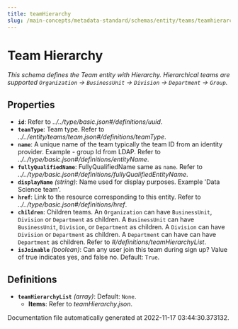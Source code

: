 ```yaml
---
title: teamHierarchy
slug: /main-concepts/metadata-standard/schemas/entity/teams/teamhierarchy
---
```


# Team Hierarchy

*This schema defines the Team entity with Hierarchy. Hierarchical teams are supported `Organization` -> `BusinessUnit` -> `Division` -> `Department` -> `Group`.*

## Properties

- **`id`**: Refer to *../../type/basic.json#/definitions/uuid*.
- **`teamType`**: Team type. Refer to *../../entity/teams/team.json#/definitions/teamType*.
- **`name`**: A unique name of the team typically the team ID from an identity provider. Example - group Id from LDAP. Refer to *../../type/basic.json#/definitions/entityName*.
- **`fullyQualifiedName`**: FullyQualifiedName same as `name`. Refer to *../../type/basic.json#/definitions/fullyQualifiedEntityName*.
- **`displayName`** *(string)*: Name used for display purposes. Example 'Data Science team'.
- **`href`**: Link to the resource corresponding to this entity. Refer to *../../type/basic.json#/definitions/href*.
- **`children`**: Children teams. An `Organization` can have `BusinessUnit`, `Division` or `Department` as children. A `BusinessUnit` can have `BusinessUnit`, `Division`, or `Department` as children. A `Division` can have `Division` or `Department` as children. A `Department` can have can have `Department` as children. Refer to *#/definitions/teamHierarchyList*.
- **`isJoinable`** *(boolean)*: Can any user join this team during sign up? Value of true indicates yes, and false no. Default: `True`.
## Definitions

- **`teamHierarchyList`** *(array)*: Default: `None`.
  - **Items**: Refer to *teamHierarchy.json*.


Documentation file automatically generated at 2022-11-17 03:44:30.373132.
